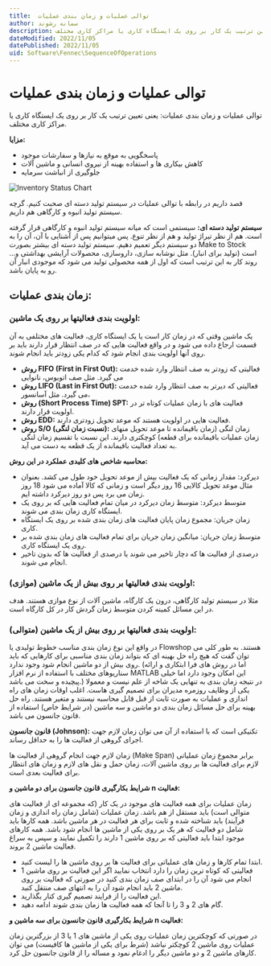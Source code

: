```yaml
---
title:  توالی عملیات و زمان بندی عملیات
author: سمانه رشوند  
description: یعنی تعیین ترتیب یک کار بر روی یک ایستگاه کاری یا مراکز کاری مختلف
dateModified: 2022/11/05 
datePublished: 2022/11/05
uid: Software\Fennec\SequenceOfOperations
---
```

# توالی عملیات و زمان بندی عملیات

توالی عملیات و زمان بندی عملیات: یعنی تعیین ترتیب یک کار بر روی یک ایستگاه کاری یا مراکز کاری مختلف.

**مزایا:**
*	پاسخگویی به موقع به نیازها و سفارشات موجود
*	کاهش بیکاری ها و استفاده بهینه از نیروی انسانی و ماشین آلات
*	جلوگیری از انباشت سرمایه

![Inventory Status Chart](./Images/InventoryStatusChart.png)

قصد داریم در رابطه با توالی عملیات در سیستم تولید دسته ای صحبت کنیم. گرچه سیستم تولید انبوه و کارگاهی هم داریم. 

**سیستم تولید دسته ای:** سیستمی است که میانه سیستم تولید انبوه و کارگاهی قرار گرفته است. هم از نظر تیراژ تولید و هم از نظر تنوع. پس میتوانیم پس از آشنایی با آن، آن را به دو سیستم دیگر تعمیم دهیم.
سیستم تولید دسته ای بیشتر بصورت Make to Stock است (تولید برای انبار). مثل نوشابه سازی، داروسازی، محصولات آرایشی بهداشتی و...
روند کار به این ترتیب است که اول از همه محصولی تولید می شود که موجودی انبار آن رو به پایان باشد. 


## زمان بندی عملیات:

### اولویت بندی فعالیتها بر روی یک ماشین:

یک ماشین وقتی که در زمان کار است یا یک ایستگاه کاری، فعالیت های مختلفی به آن قسمت ارجاع داده می شود و در واقع فعالیت هایی که در صف انتظار قرار دارند باید بر روی آنها اولویت بندی انجام شود که کدام یکی زودتر باید انجام شوند.

*   **روش FIFO (First in First Out):** فعالیتی که زودتر به صف انتظار وارد شده خدمت می گیرد. مثل صف اتوبوس، نانوایی
*   **روش LIFO (Last in First Out):** فعالیتی که دیرتر به صف انتظار وارد شده خدمت می گیرد. مثل آسانسور، 
*   **روش (Short Process Time) SPT:** فعالیت های با زمان عملیات کوتاه تر در اولویت قرار دارند.
*   **روش EDD:** فعالیت هایی در اولویت هستند که موعد تحویل زودتری دارند.
*   **روش S/O (نسبت زمان لنگی):** زمان لنگی (زمان باقیمانده تا موعد تحویل منهای زمان عملیات باقیمانده برای قطعه) کوچکتری دارند. این نسبت با تقسیم زمان لنگی به تعداد فعالیت باقیمانده از یک قطعه به دست می آید.

**محاسبه شاخص های کلیدی عملکرد در این روش:**

*	دیرکرد: مقدار زمانی که یک فعالیت بیش از موعد تحویل خود طول می کشد. بعنوان مثال موعد تحویل کالایی 16 روز دیگر است و زمانی که کالا آماده می شود 18 روز زمان می برد پس دو روز دیرکرد داشته ایم.
*	متوسط دیرکرد: متوسط زمان دیرکرد در میان تمام فعالیت هایی که بر روی یک ایستگاه کاری زمان بندی می شوند.
*	زمان جریان: مجموع زمان پایان فعالیت های زمان بندی شده بر روی یک ایستگاه کاری.
*	متوسط زمان جریان: میانگین زمان جریان برای تمام فعالیت های زمان بندی شده بر روی یک ایستگاه کاری.
*	درصدی از فعالیت ها که دچار تاخیر می شوند یا درصدی از فعالیت ها که بدون تاخیر انجام می شوند.

### اولویت بندی فعالیتها بر روی بیش از یک ماشین (موازی):

مثلا در سیستم تولید کارگاهی، درون یک کارگاه، ماشین آلات از نوع موازی هستند. هدف در این مسائل کمینه کردن متوسط زمان گردش کار در کل کارگاه است.


### اولویت بندی فعالیتها بر روی بیش از یک ماشین (متوالی):

در واقع این نوع زمان بندی مناسب خطوط تولیدی یا Flowshop هستند.
به طور کلی می توان گفت که هیچ راه حل بهینه ای که بتواند زمان بندی مناسبی برای کارهایی که باید روی بیش از دو ماشین انجام شود وجود ندارد. (اما در روش های فرا ابتکاری و ارائه سناریوهای مختلف با استفاده از نرم افزار MATLAB این امکان وجود دارد اما خیلی پیچیده و سخت می باشد.)
در نتیجه زمان بندی به تنهایی یک شاخه از علم نیست و معمولا یکی از وظایف روزمره مدیران برای تصمیم گیری هاست. اغلب اوقات زمان های راه اندازی و عملیات به صورت ثابت از قبل قابل محاسبه نیستند و متغیر هستند.
راه حل بهینه برای حل مسائل زمان بندی دو ماشین و سه ماشین (در شرایط خاص) استفاده از قانون جانسون می باشد.


**قانون جانسون (Johnson):** تکنیکی است که با استفاده از آن می توان زمان لازم جهت اجرای گروهی از فعالیت ها را به حداقل رساند. 

زمان لازم جهت انجام گروهی از فعالیت ها (Make Span)
برابر مجموع زمان عملیاتی لازم برای فعالیت ها بر روی ماشین آلات، زمان حمل و نقل های لازم و زمان های انتظار برای فعالیت بعدی است.


**شرایط بکارگیری قانون جانسون برای دو ماشین و n فعالیت:**

زمان عملیات برای همه فعالیت های موجود در یک کار (که مجموعه ای از فعالیت های متوالی است) باید مستقل از هم باشد. 
زمان عملیات (شامل زمان راه اندازی و زمان فرآیند) باید شناخته شده و ثابت برای هر فعالیت در هر ماشین باشد.
همه کارها باید شامل دو فعالیت که هر یک بر روی یکی از ماشین ها انجام شود باشد.
همه کارهای موجود ابتدا باید فعالیتی که بر روی ماشین 1 دارند را تکمیل نمایند و سپس به سراغ فعالیت ماشین 2 بروند.


*	ابتدا تمام کارها و زمان های عملیاتی برای فعالیت ها بر روی ماشین ها را لیست کنید.
*	فعالیتی که کوتاه ترین زمان را دارد انتخاب نمایید اگر این فعالیت بر روی ماشین 1 انجام می شود آن را در ابتدای صف زمان بندی کنید در صورتی که فعالیت بر روی ماشین 2 باید انجام شود آن را به انتهای صف منتقل کنید.
*	این فعالیت را از فرایند تصمیم گیری کنار بگذارید.
*	گام های 2 و 3 را تا آنجا که همه فعالیت ها زمان بندی شوند ادامه دهید.

**شرایط بکارگیری قانون جانسون برای سه ماشین و n فعالیت:**

در صورتی که کوچکترین زمان عملیات روی یکی از ماشین های 1 یا 3 از بزرگترین زمان عملیات روی ماشین 2 کوچکتر نباشد (شرط برای یکی از ماشین ها کافیست) می توان کارهای ماشین 2 و دو ماشین دیگر را ادغام نمود و مساله را از قانون جانسون حل کرد.



